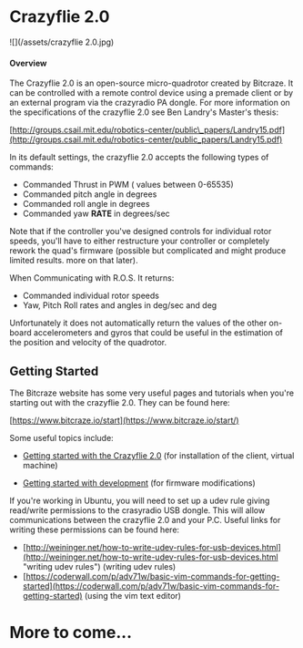 # **Crazyflie 2.0**

![](/assets/crazyflie 2.0.jpg)

#### Overview

The Crazyflie 2.0 is an open-source micro-quadrotor created by Bitcraze. It can be controlled with a remote control device using a premade client or by an external program via the crazyradio PA dongle. For more information on the specifications of the crazyflie 2.0 see Ben Landry's Master's thesis:

[http://groups.csail.mit.edu/robotics-center/public\_papers/Landry15.pdf](http://groups.csail.mit.edu/robotics-center/public_papers/Landry15.pdf)

In its default settings, the crazyflie 2.0 accepts the following types of commands:

* Commanded Thrust in PWM \( values between 0-65535\) 
* Commanded pitch angle in degrees
* Commanded roll angle in degrees
* Commanded yaw **RATE** in degrees/sec

Note that if the controller you've designed controls for individual rotor speeds, you'll have to either restructure your controller or completely rework the quad's firmware \(possible but complicated and might produce limited results. more on that later\).

When Communicating with R.O.S. It returns:

* Commanded individual rotor speeds
* Yaw, Pitch Roll rates and angles in deg/sec and deg

Unfortunately it does not automatically return the values of the other on-board accelerometers and gyros that could be useful in the estimation of the position and velocity of the quadrotor.

## Getting Started

The Bitcraze website has some very useful pages and tutorials when you're starting out with the crazyflie 2.0. They can be found here:

[https://www.bitcraze.io/start](https://www.bitcraze.io/start/)

Some useful topics include:

* [Getting started with the Crazyflie 2.0](https://www.bitcraze.io/getting-started-with-the-crazyflie-2-0/) \(for installation of the client, virtual machine\)

* [Getting started with development](https://www.bitcraze.io/getting-started-with-development/) \(for firmware modifications\)

If you're working in Ubuntu, you will need to set up a udev rule giving read/write permissions to the crasyradio USB dongle. This will allow communications between the crazyflie 2.0 and your P.C. Useful links for writing these permissions can be found here:

* [http://weininger.net/how-to-write-udev-rules-for-usb-devices.html](http://weininger.net/how-to-write-udev-rules-for-usb-devices.html "writing udev rules") \(writing udev rules\)
* [https://coderwall.com/p/adv71w/basic-vim-commands-for-getting-started](https://coderwall.com/p/adv71w/basic-vim-commands-for-getting-started) \(using the vim text editor\)

##  





# More to come...



